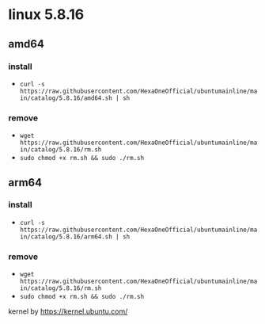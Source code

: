 # linux 5.8.16
 
## amd64

### install

- `curl -s https://raw.githubusercontent.com/HexaOneOfficial/ubuntumainline/main/catalog/5.8.16/amd64.sh | sh`
 
### remove
  
- `wget https://raw.githubusercontent.com/HexaOneOfficial/ubuntumainline/main/catalog/5.8.16/rm.sh` 
- `sudo chmod +x rm.sh && sudo ./rm.sh` 
 
## arm64

### install

- `curl -s https://raw.githubusercontent.com/HexaOneOfficial/ubuntumainline/main/catalog/5.8.16/arm64.sh | sh`
 
### remove

- `wget https://raw.githubusercontent.com/HexaOneOfficial/ubuntumainline/main/catalog/5.8.16/rm.sh` 
- `sudo chmod +x rm.sh && sudo ./rm.sh` 
 
 
 
kernel by https://kernel.ubuntu.com/
